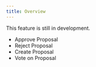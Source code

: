 ```yaml
---
title: Overview
---
```


This feature is still in development.

- Approve Proposal
- Reject Proposal
- Create Proposal
- Vote on Proposal